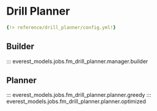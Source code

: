 # Drill Planner

```yaml
{!> reference/drill_planner/config.yml!}
```

## Builder

::: everest_models.jobs.fm_drill_planner.manager.builder

## Planner

::: everest_models.jobs.fm_drill_planner.planner.greedy
::: everest_models.jobs.fm_drill_planner.planner.optimized
